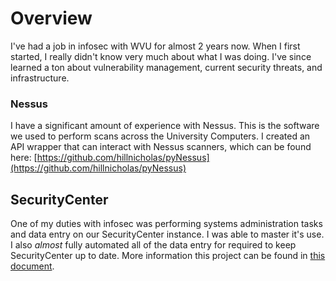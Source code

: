 # Overview
I've had a job in infosec with WVU for almost 2 years now. When I first started, I really didn't know very much about what I was doing. I've since learned a ton about vulnerability management, current security threats, and infrastructure. 

### Nessus 
I have a significant amount of experience with Nessus. This is the software we used to perform scans across the University Computers. I created an API wrapper that can interact with Nessus scanners, which can be found here: [https://github.com/hillnicholas/pyNessus](https://github.com/hillnicholas/pyNessus)

## SecurityCenter
One of my duties with infosec was performing systems administration tasks and data entry on our SecurityCenter instance. I was able to master it's use. I also *almost* fully automated all of the data entry for required to keep SecurityCenter up to date. More information this project can be found in [this document](/documents/securitycenter_automation.pdf).

